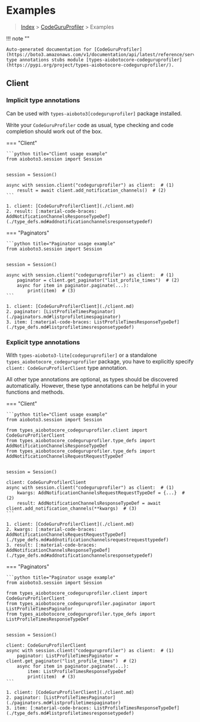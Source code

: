 # Examples

> [Index](../README.md) > [CodeGuruProfiler](./README.md) > Examples

!!! note ""

    Auto-generated documentation for [CodeGuruProfiler](https://boto3.amazonaws.com/v1/documentation/api/latest/reference/services/codeguruprofiler.html#CodeGuruProfiler)
    type annotations stubs module [types-aiobotocore-codeguruprofiler](https://pypi.org/project/types-aiobotocore-codeguruprofiler/).

## Client

### Implicit type annotations

Can be used with `types-aioboto3[codeguruprofiler]` package installed.

Write your `CodeGuruProfiler` code as usual,
type checking and code completion should work out of the box.



=== "Client"

    ```python title="Client usage example"
    from aioboto3.session import Session


    session = Session()

    async with session.client("codeguruprofiler") as client:  # (1)
        result = await client.add_notification_channels()  # (2)
    ```

    1. client: [CodeGuruProfilerClient](./client.md)
    2. result: [:material-code-braces: AddNotificationChannelsResponseTypeDef](./type_defs.md#addnotificationchannelsresponsetypedef) 



=== "Paginators"

    ```python title="Paginator usage example"
    from aioboto3.session import Session


    session = Session()

    async with session.client("codeguruprofiler") as client:  # (1)
        paginator = client.get_paginator("list_profile_times")  # (2)
        async for item in paginator.paginate(...):
            print(item)  # (3)
    ```

    1. client: [CodeGuruProfilerClient](./client.md)
    2. paginator: [ListProfileTimesPaginator](./paginators.md#listprofiletimespaginator)
    3. item: [:material-code-braces: ListProfileTimesResponseTypeDef](./type_defs.md#listprofiletimesresponsetypedef) 




### Explicit type annotations

With `types-aioboto3-lite[codeguruprofiler]`
or a standalone `types_aiobotocore_codeguruprofiler` package, you have to explicitly specify
`client: CodeGuruProfilerClient` type annotation.

All other type annotations are optional, as types should be discovered automatically.
However, these type annotations can be helpful in your functions and methods.


=== "Client"

    ```python title="Client usage example"
    from aioboto3.session import Session

    from types_aiobotocore_codeguruprofiler.client import CodeGuruProfilerClient
    from types_aiobotocore_codeguruprofiler.type_defs import AddNotificationChannelsResponseTypeDef
    from types_aiobotocore_codeguruprofiler.type_defs import AddNotificationChannelsRequestRequestTypeDef


    session = Session()

    client: CodeGuruProfilerClient
    async with session.client("codeguruprofiler") as client:  # (1)
        kwargs: AddNotificationChannelsRequestRequestTypeDef = {...}  # (2)
        result: AddNotificationChannelsResponseTypeDef = await client.add_notification_channels(**kwargs)  # (3)
    ```

    1. client: [CodeGuruProfilerClient](./client.md)
    2. kwargs: [:material-code-braces: AddNotificationChannelsRequestRequestTypeDef](./type_defs.md#addnotificationchannelsrequestrequesttypedef) 
    3. result: [:material-code-braces: AddNotificationChannelsResponseTypeDef](./type_defs.md#addnotificationchannelsresponsetypedef) 



=== "Paginators"

    ```python title="Paginator usage example"
    from aioboto3.session import Session

    from types_aiobotocore_codeguruprofiler.client import CodeGuruProfilerClient
    from types_aiobotocore_codeguruprofiler.paginator import ListProfileTimesPaginator
    from types_aiobotocore_codeguruprofiler.type_defs import ListProfileTimesResponseTypeDef


    session = Session()

    client: CodeGuruProfilerClient
    async with session.client("codeguruprofiler") as client:  # (1)
        paginator: ListProfileTimesPaginator = client.get_paginator("list_profile_times")  # (2)
        async for item in paginator.paginate(...):
            item: ListProfileTimesResponseTypeDef
            print(item)  # (3)
    ```

    1. client: [CodeGuruProfilerClient](./client.md)
    2. paginator: [ListProfileTimesPaginator](./paginators.md#listprofiletimespaginator)
    3. item: [:material-code-braces: ListProfileTimesResponseTypeDef](./type_defs.md#listprofiletimesresponsetypedef) 




